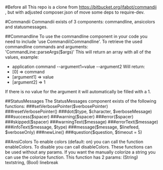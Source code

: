 #Before all
This repo is a clone from https://bitbucket.org/jfabot/commandii , but with adjusted composer.json of move some deps to require-dev.

#Commandii
Commandii exists of 3 components: commandline, ansicolors and statusmessages.

##Commandline
To use the commandline component in your code you need to include 'use Commandii\Commandline'.
To retrieve the used commandline commands and arguments: 'CommandLine::parseArgs($args)'
This will return an array with all of the values, example:
- application command --argument1=value --argument2
Will return:
- [0] => command
- [argument1] => value
- [argument2] => 1

If there is no value for the argument it will automatically be filled with a 1.

##StatusMessages
The StatusMessages component exists of the following functions:
###setVerbosePointer($verbosePointer)
###resetVerbosePointer()
###dot($type, $character, $verboseMessage)
###success($spacer)
###warning($spacer)
###error($spacer)
###skipped($spacer)
###warningText($message)
###errorText($message)
###infoText($message, $type)
###message($message, $linefeed, $verboseOnly)
###newLine()
###question($question, $timeout = 5)

##AnsiColors
To enable colors (default: on) you can call the function enableColors. To disable you can call disableColors.
These functions can be used without any params. If you want the manually colorize a string you can use
the colorize function. This function has 2 params: (String) textstring, (Bool) linebreak
